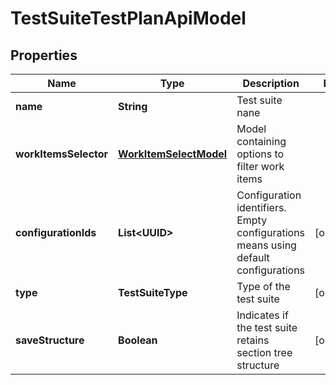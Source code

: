 

# TestSuiteTestPlanApiModel


## Properties

| Name | Type | Description | Notes |
|------------ | ------------- | ------------- | -------------|
|**name** | **String** | Test suite nane |  |
|**workItemsSelector** | [**WorkItemSelectModel**](WorkItemSelectModel.md) | Model containing options to filter work items |  |
|**configurationIds** | **List&lt;UUID&gt;** | Configuration identifiers. Empty configurations means using default configurations |  [optional] |
|**type** | **TestSuiteType** | Type of the test suite |  [optional] |
|**saveStructure** | **Boolean** | Indicates if the test suite retains section tree structure |  [optional] |



